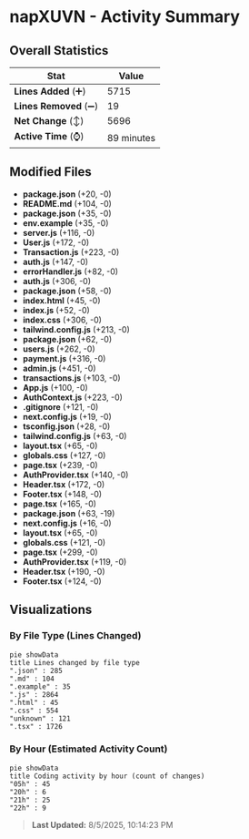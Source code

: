 # napXUVN - Activity Summary 

## Overall Statistics

| Stat                   | Value                                                             |
| ---------------------- | ----------------------------------------------------------------- |
| **Lines Added** (➕)   | 5715                                          |
| **Lines Removed** (➖) | 19                                        |
| **Net Change** (↕)    | 5696                |
| **Active Time** (⌚)   | 89 minutes |


## Modified Files
- **package.json** (+20, -0)
- **README.md** (+104, -0)
- **package.json** (+35, -0)
- **env.example** (+35, -0)
- **server.js** (+116, -0)
- **User.js** (+172, -0)
- **Transaction.js** (+223, -0)
- **auth.js** (+147, -0)
- **errorHandler.js** (+82, -0)
- **auth.js** (+306, -0)
- **package.json** (+58, -0)
- **index.html** (+45, -0)
- **index.js** (+52, -0)
- **index.css** (+306, -0)
- **tailwind.config.js** (+213, -0)
- **package.json** (+62, -0)
- **users.js** (+262, -0)
- **payment.js** (+316, -0)
- **admin.js** (+451, -0)
- **transactions.js** (+103, -0)
- **App.js** (+100, -0)
- **AuthContext.js** (+223, -0)
- **.gitignore** (+121, -0)
- **next.config.js** (+19, -0)
- **tsconfig.json** (+28, -0)
- **tailwind.config.js** (+63, -0)
- **layout.tsx** (+65, -0)
- **globals.css** (+127, -0)
- **page.tsx** (+239, -0)
- **AuthProvider.tsx** (+140, -0)
- **Header.tsx** (+172, -0)
- **Footer.tsx** (+148, -0)
- **page.tsx** (+165, -0)
- **package.json** (+63, -19)
- **next.config.js** (+16, -0)
- **layout.tsx** (+65, -0)
- **globals.css** (+121, -0)
- **page.tsx** (+299, -0)
- **AuthProvider.tsx** (+119, -0)
- **Header.tsx** (+190, -0)
- **Footer.tsx** (+124, -0)

## Visualizations

### By File Type (Lines Changed)

```mermaid
pie showData
title Lines changed by file type
".json" : 285
".md" : 104
".example" : 35
".js" : 2864
".html" : 45
".css" : 554
"unknown" : 121
".tsx" : 1726
```

### By Hour (Estimated Activity Count)

```mermaid
pie showData
title Coding activity by hour (count of changes)
"05h" : 45
"20h" : 6
"21h" : 25
"22h" : 9
```


> **Last Updated:** 8/5/2025, 10:14:23 PM